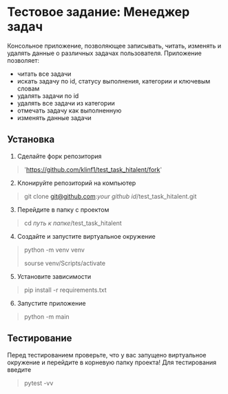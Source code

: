 # Тестовое задание: Менеджер задач
Консольное приложение, позволяющее записывать, читать, изменять и удалять данные о различных задачах пользователя.
Приложение позволяет:
* читать все задачи
* искать задачу по id, статусу выполнения, категории и ключевым словам
* удалять задачи по id
* удалять все задачи из категории
* отмечать задачу как выполненную
* изменять данные задачи
## Установка
1. Сделайте форк репозитория
> 'https://github.com/klinf1/test_task_hitalent/fork'
2. Клонируйте репозиторий на компьютер
> git clone git@github.com:*your github id*/test_task_hitalent.git
3. Перейдите в папку с проектом
> cd *путь к папке*/test_task_hitalent
4. Создайте и запустите виртуальное окружение
> python -m venv venv
>
> sourse venv/Scripts/activate
5. Установите зависимости
> pip install -r requirements.txt
6. Запустите приложение
> python -m main

## Тестирование
Перед тестированием проверьте, что у вас запущено виртуальное окружение и перейдите в корневую папку проекта!
Для тестирования введите
> pytest -vv
